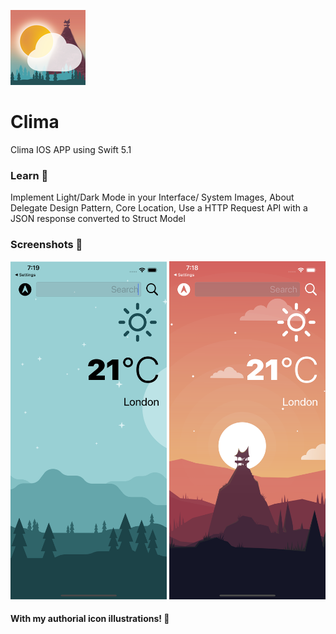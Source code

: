 

[<img src="/Clima/Assets.xcassets/AppIcon.appiconset/120.png"/>](120.png)
# Clima
Clima IOS APP using Swift 5.1
### Learn 📝
Implement Light/Dark Mode in your Interface/ System Images, About Delegate Design Pattern, Core Location, Use a HTTP Request API with a JSON response converted to Struct Model
### Screenshots 📸
[<img src="/screenshot/screenshot1.png" width="250" />](screenshot1.png)
[<img src="/screenshot/screenshot2.png" width="250" />](screenshot2.png)
#### With my authorial icon illustrations! 🎨
